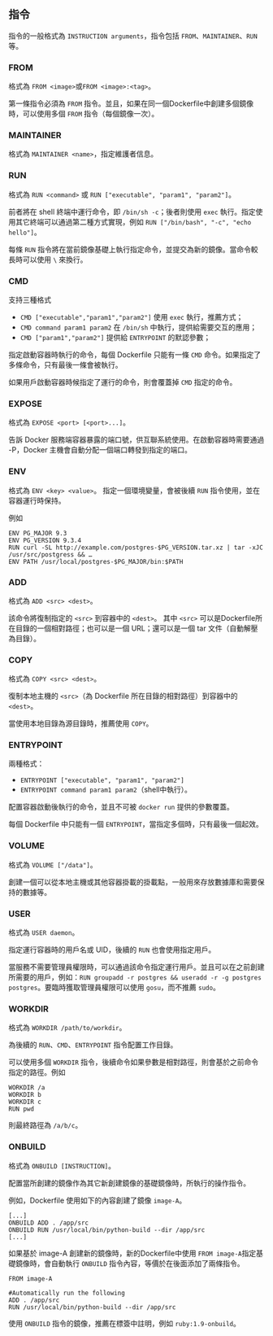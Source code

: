 ## 指令
指令的一般格式為 `INSTRUCTION arguments`，指令包括 `FROM`、`MAINTAINER`、`RUN` 等。

### FROM
格式為 `FROM <image>`或`FROM <image>:<tag>`。

第一條指令必須為 `FROM` 指令。並且，如果在同一個Dockerfile中創建多個鏡像時，可以使用多個 `FROM` 指令（每個鏡像一次）。

### MAINTAINER
格式為 `MAINTAINER <name>`，指定維護者信息。

### RUN
格式為 `RUN <command>` 或 `RUN ["executable", "param1", "param2"]`。

前者將在 shell 終端中運行命令，即 `/bin/sh -c`；後者則使用 `exec` 執行。指定使用其它終端可以通過第二種方式實現，例如 `RUN ["/bin/bash", "-c", "echo hello"]`。

每條 `RUN` 指令將在當前鏡像基礎上執行指定命令，並提交為新的鏡像。當命令較長時可以使用 `\` 來換行。

### CMD
支持三種格式
* `CMD ["executable","param1","param2"]` 使用 `exec` 執行，推薦方式；
* `CMD command param1 param2` 在 `/bin/sh` 中執行，提供給需要交互的應用；
* `CMD ["param1","param2"]` 提供給 `ENTRYPOINT` 的默認參數；


指定啟動容器時執行的命令，每個 Dockerfile 只能有一條 `CMD` 命令。如果指定了多條命令，只有最後一條會被執行。

如果用戶啟動容器時候指定了運行的命令，則會覆蓋掉 `CMD` 指定的命令。

### EXPOSE
格式為 `EXPOSE <port> [<port>...]`。

告訴 Docker 服務端容器暴露的端口號，供互聯系統使用。在啟動容器時需要通過 -P，Docker 主機會自動分配一個端口轉發到指定的端口。

### ENV
格式為 `ENV <key> <value>`。
指定一個環境變量，會被後續 `RUN` 指令使用，並在容器運行時保持。

例如
```
ENV PG_MAJOR 9.3
ENV PG_VERSION 9.3.4
RUN curl -SL http://example.com/postgres-$PG_VERSION.tar.xz | tar -xJC /usr/src/postgress && …
ENV PATH /usr/local/postgres-$PG_MAJOR/bin:$PATH
```

### ADD
格式為 `ADD <src> <dest>`。

該命令將復制指定的 `<src>` 到容器中的 `<dest>`。
其中 `<src>` 可以是Dockerfile所在目錄的一個相對路徑；也可以是一個 URL；還可以是一個 tar 文件（自動解壓為目錄）。

### COPY
格式為 `COPY <src> <dest>`。

復制本地主機的 `<src>`（為 Dockerfile 所在目錄的相對路徑）到容器中的 `<dest>`。

當使用本地目錄為源目錄時，推薦使用 `COPY`。

### ENTRYPOINT
兩種格式：
* `ENTRYPOINT ["executable", "param1", "param2"]`
* `ENTRYPOINT command param1 param2`（shell中執行）。

配置容器啟動後執行的命令，並且不可被 `docker run` 提供的參數覆蓋。

每個 Dockerfile 中只能有一個 `ENTRYPOINT`，當指定多個時，只有最後一個起效。

### VOLUME
格式為 `VOLUME ["/data"]`。

創建一個可以從本地主機或其他容器掛載的掛載點，一般用來存放數據庫和需要保持的數據等。

### USER
格式為 `USER daemon`。

指定運行容器時的用戶名或 UID，後續的 `RUN` 也會使用指定用戶。

當服務不需要管理員權限時，可以通過該命令指定運行用戶。並且可以在之前創建所需要的用戶，例如：`RUN groupadd -r postgres && useradd -r -g postgres postgres`。要臨時獲取管理員權限可以使用 `gosu`，而不推薦 `sudo`。

### WORKDIR
格式為 `WORKDIR /path/to/workdir`。

為後續的 `RUN`、`CMD`、`ENTRYPOINT` 指令配置工作目錄。

可以使用多個 `WORKDIR` 指令，後續命令如果參數是相對路徑，則會基於之前命令指定的路徑。例如
```
WORKDIR /a
WORKDIR b
WORKDIR c
RUN pwd
```
則最終路徑為 `/a/b/c`。

### ONBUILD
格式為 `ONBUILD [INSTRUCTION]`。

配置當所創建的鏡像作為其它新創建鏡像的基礎鏡像時，所執行的操作指令。

例如，Dockerfile 使用如下的內容創建了鏡像 `image-A`。
```
[...]
ONBUILD ADD . /app/src
ONBUILD RUN /usr/local/bin/python-build --dir /app/src
[...]
```

如果基於 image-A 創建新的鏡像時，新的Dockerfile中使用 `FROM image-A`指定基礎鏡像時，會自動執行 `ONBUILD` 指令內容，等價於在後面添加了兩條指令。
```
FROM image-A

#Automatically run the following
ADD . /app/src
RUN /usr/local/bin/python-build --dir /app/src
```

使用 `ONBUILD` 指令的鏡像，推薦在標簽中註明，例如 `ruby:1.9-onbuild`。


